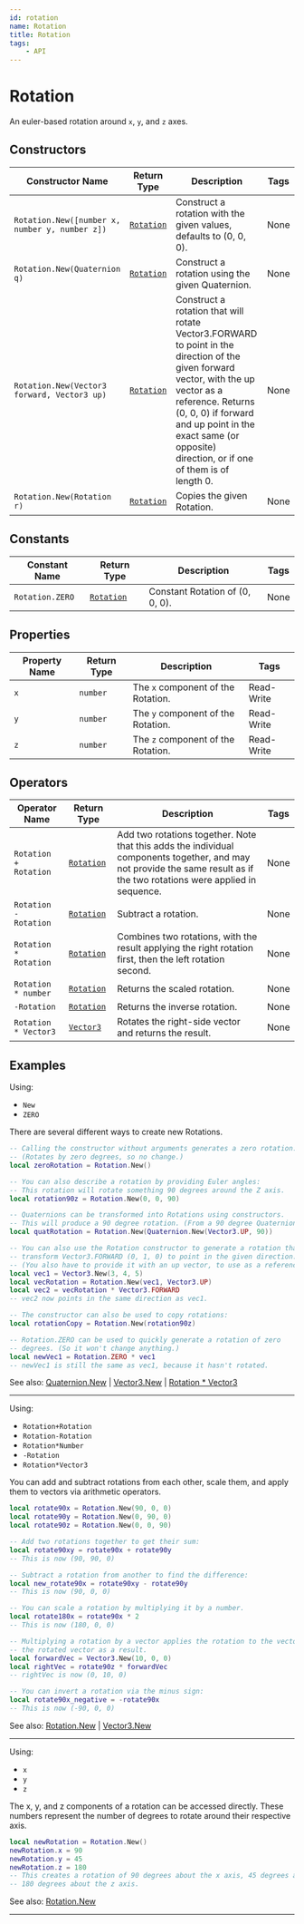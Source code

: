 ```yaml
---
id: rotation
name: Rotation
title: Rotation
tags:
    - API
---
```


# Rotation

An euler-based rotation around `x`, `y`, and `z` axes.

## Constructors

| Constructor Name | Return Type | Description | Tags |
| ----------- | ----------- | ----------- | ---- |
| `Rotation.New([number x, number y, number z])` | [`Rotation`](rotation.md) | Construct a rotation with the given values, defaults to (0, 0, 0). | None |
| `Rotation.New(Quaternion q)` | [`Rotation`](rotation.md) | Construct a rotation using the given Quaternion. | None |
| `Rotation.New(Vector3 forward, Vector3 up)` | [`Rotation`](rotation.md) | Construct a rotation that will rotate Vector3.FORWARD to point in the direction of the given forward vector, with the up vector as a reference. Returns (0, 0, 0) if forward and up point in the exact same (or opposite) direction, or if one of them is of length 0. | None |
| `Rotation.New(Rotation r)` | [`Rotation`](rotation.md) | Copies the given Rotation. | None |

## Constants

| Constant Name | Return Type | Description | Tags |
| ----------- | ----------- | ----------- | ---- |
| `Rotation.ZERO` | [`Rotation`](rotation.md) | Constant Rotation of (0, 0, 0). | None |

## Properties

| Property Name | Return Type | Description | Tags |
| -------- | ----------- | ----------- | ---- |
| `x` | `number` | The `x` component of the Rotation. | Read-Write |
| `y` | `number` | The `y` component of the Rotation. | Read-Write |
| `z` | `number` | The `z` component of the Rotation. | Read-Write |

## Operators

| Operator Name | Return Type | Description | Tags |
| -------- | ----------- | ----------- | ---- |
| `Rotation + Rotation` | [`Rotation`](rotation.md) | Add two rotations together. Note that this adds the individual components together, and may not provide the same result as if the two rotations were applied in sequence. | None |
| `Rotation - Rotation` | [`Rotation`](rotation.md) | Subtract a rotation. | None |
| `Rotation * Rotation` | [`Rotation`](rotation.md) | Combines two rotations, with the result applying the right rotation first, then the left rotation second. | None |
| `Rotation * number` | [`Rotation`](rotation.md) | Returns the scaled rotation. | None |
| `-Rotation` | [`Rotation`](rotation.md) | Returns the inverse rotation. | None |
| `Rotation * Vector3` | [`Vector3`](vector3.md) | Rotates the right-side vector and returns the result. | None |

## Examples

Using:

- `New`
- `ZERO`

There are several different ways to create new Rotations.

```lua
-- Calling the constructor without arguments generates a zero rotation.
-- (Rotates by zero degrees, so no change.)
local zeroRotation = Rotation.New()

-- You can also describe a rotation by providing Euler angles:
-- This rotation will rotate something 90 degrees around the Z axis.
local rotation90z = Rotation.New(0, 0, 90)

-- Quaternions can be transformed into Rotations using constructors.
-- This will produce a 90 degree rotation. (From a 90 degree Quaternion)
local quatRotation = Rotation.New(Quaternion.New(Vector3.UP, 90))

-- You can also use the Rotation constructor to generate a rotation that would
-- transform Vector3.FORWARD (0, 1, 0) to point in the given direction.
-- (You also have to provide it with an up vector, to use as a reference.)
local vec1 = Vector3.New(3, 4, 5)
local vecRotation = Rotation.New(vec1, Vector3.UP)
local vec2 = vecRotation * Vector3.FORWARD
-- vec2 now points in the same direction as vec1.

-- The constructor can also be used to copy rotations:
local rotationCopy = Rotation.New(rotation90z)

-- Rotation.ZERO can be used to quickly generate a rotation of zero
-- degrees. (So it won't change anything.)
local newVec1 = Rotation.ZERO * vec1
-- newVec1 is still the same as vec1, because it hasn't rotated.
```

See also: [Quaternion.New](quaternion.md) | [Vector3.New](vector3.md) | [Rotation * Vector3](rotation.md)

---

Using:

- `Rotation+Rotation`
- `Rotation-Rotation`
- `Rotation*Number`
- `-Rotation`
- `Rotation*Vector3`

You can add and subtract rotations from each other, scale them, and apply them to vectors via arithmetic operators.

```lua
local rotate90x = Rotation.New(90, 0, 0)
local rotate90y = Rotation.New(0, 90, 0)
local rotate90z = Rotation.New(0, 0, 90)

-- Add two rotations together to get their sum:
local rotate90xy = rotate90x + rotate90y
-- This is now (90, 90, 0)

-- Subtract a rotation from another to find the difference:
local new_rotate90x = rotate90xy - rotate90y
-- This is now (90, 0, 0)

-- You can scale a rotation by multiplying it by a number.
local rotate180x = rotate90x * 2
-- This is now (180, 0, 0)

-- Multiplying a rotation by a vector applies the rotation to the vector and returns
-- the rotated vector as a result.
local forwardVec = Vector3.New(10, 0, 0)
local rightVec = rotate90z * forwardVec
-- rightVec is now (0, 10, 0)

-- You can invert a rotation via the minus sign:
local rotate90x_negative = -rotate90x
-- This is now (-90, 0, 0)
```

See also: [Rotation.New](rotation.md) | [Vector3.New](vector3.md)

---

Using:

- `x`
- `y`
- `z`

The x, y, and z components of a rotation can be accessed directly. These numbers represent the number of degrees to rotate around their respective axis.

```lua
local newRotation = Rotation.New()
newRotation.x = 90
newRotation.y = 45
newRotation.z = 180
-- This creates a rotation of 90 degrees about the x axis, 45 degrees about the y axis, and
-- 180 degrees about the z axis.
```

See also: [Rotation.New](rotation.md)

---
